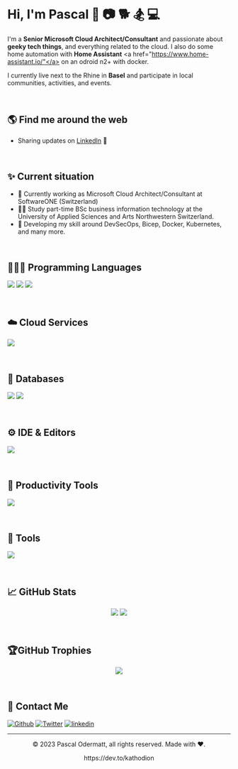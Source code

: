 
# Hi, I'm Pascal 👋 📷 🐕 🏂 💻

I'm a **Senior Microsoft Cloud Architect/Consultant** and passionate about **geeky tech things**, and everything related to the cloud. I also do some home automation with **Home Assistant** <a href="https://www.home-assistant.io/"</a> on an odroid n2+ with docker.

I currently live next to the Rhine in **Basel** and participate in local communities, activities, and events.
<!-- 
I am looking forward to extending (starting 😁) my blog at <a href="https://dev.to/kathodion" target="_blank">dev.to/kathodion</a>.
-->

<br>

## 🌎 Find me around the web 
- Sharing updates on <a href="https://www.linkedin.com/in/pascal-odermatt-aa725b115/">LinkedIn</a> 💼
<!-- 
- Blog at <a href="https://dev.to/kathodion" target="_blank">dev.to</a> 📔 
-->

<br>

## ✨ Current situation

- 🔭 Currently working as Microsoft Cloud Architect/Consultant at SoftwareONE (Switzerland)
- 🧑‍🎓 Study part-time BSc business information technology at the University of Applied Sciences and Arts Northwestern Switzerland.
- 🌱 Developing my skill around DevSecOps, Bicep, Docker, Kubernetes, and many more.

<br>

## 👨🏻‍💻 Programming Languages
<p align="left">
  <img src="https://img.shields.io/badge/C%23-239120?style=for-the-badge&logo=c-sharp&logoColor=white" />
  <img src="https://img.shields.io/badge/Python-3776AB?style=for-the-badge&logo=python&logoColor=white" />
  <img src="https://img.shields.io/badge/json-5E5C5C?style=for-the-badge&logo=json&logoColor=white" />
</p>

<br>

## ☁️ Cloud Services
<p align="left">
  <img src="https://img.shields.io/badge/azure devops-%230072C6.svg?style=for-the-badge&logo=azure-devops&logoColor=white" />
</p>
<br>

## 📅 Databases
<p align="left">
  <img src="https://img.shields.io/badge/sqlite-%2307405e.svg?style=for-the-badge&logo=sqlite&logoColor=white" />
  <img src="https://img.shields.io/badge/Microsoft%20SQL%20Sever-CC2927?style=for-the-badge&logo=microsoft%20sql%20server&logoColor=white" />
</p>

<br>

## ⚙️ IDE & Editors
<p align="left">
  <img src="https://img.shields.io/badge/Visual_Studio_Code-0078D4?style=for-the-badge&logo=visual%20studio%20code&logoColor=white" />
</p>

<br>


## 🔨 Productivity Tools
<p align="left">
  <img src="https://img.shields.io/badge/Notion-%23000000.svg?style=for-the-badge&logo=notion&logoColor=white" />
</p>

<br>


## 🦾 Tools
<p align="left">
  <img src="https://img.shields.io/badge/Postman-FF6C37?style=for-the-badge&logo=postman&logoColor=white" />
</p>

<br>


## 📈 GitHub Stats
<p align="center">
<img src="https://github-readme-stats.vercel.app/api?username=kathodion&theme=dracula&hide_border=false&include_all_commits=false&count_private=true" />
<img src="https://github-readme-streak-stats.herokuapp.com/?user=kathodion&theme=dracula&hide_border=false" />
</p>

<br>

## 🏆GitHub Trophies
<p align="center" style="witdh:100%">
  <img src="https://github-profile-trophy.vercel.app/?username=kathodion&theme=dracula&no-frame=false&no-bg=false&margin-w=4&row=1" />
</p>

<br>

<!-- ## 💰You can help me by Donating
  [![BuyMeACoffee](https://img.shields.io/badge/Buy%20Me%20a%20Coffee-ffdd00?style=for-the-badge&logo=buy-me-a-coffee&logoColor=black)](https://buymeacoffee.com/kasuken) [![PayPal](https://img.shields.io/badge/PayPal-00457C?style=for-the-badge&logo=paypal&logoColor=white)](https://paypal.me/kasuken) 

<br> -->

## 💌 Contact Me
[<img alt="Github" src="https://img.shields.io/badge/GitHub-%2312100E.svg?&style=for-the-badge&logo=Github&logoColor=white" />](https://github.com/kathodion)
[<img alt="Twitter" src="https://img.shields.io/badge/twitter-%231DA1F2.svg?&style=for-the-badge&logo=twitter&logoColor=white" />](https://twitter.com/kathodion)
[<img alt="linkedin" src="https://img.shields.io/badge/linkedin-%230077B5.svg?&style=for-the-badge&logo=linkedin&logoColor=white" />](https://www.linkedin.com/in/pascal-odermatt-aa725b115/)

---
<p align="center"> © 2023 Pascal Odermatt, all rights reserved. Made with ❤️. </p>
<p align="center">
https://dev.to/kathodion
</p>
